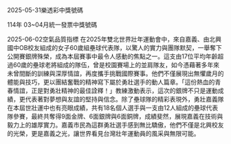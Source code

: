
2025-05-31樂透彩中獎號碼

                                
114年 03~04月統一發票中獎號碼
                             
2025-06-02空氣品質指標
                              在2025年雙北世界壯年運動會中，來自嘉義、由北興國中OB校友組成的女子60歲組壘球代表隊，以驚人的實力與團隊默契，一舉奪下公開賽銀牌殊榮，成為本屆賽事中最令人感動的焦點之一。這支由17位平均年齡超過60歲的壘球老將組成的隊伍，曾是校園賽場上的並肩隊友，如今憑藉著多年來未曾間斷的訓練與深厚情誼，再度攜手挑戰國際賽事。他們不僅展現出無懼歲月的體能與技巧，更以團結奮戰的精神寫下屬於勇壯選手的動人篇章。「這份熱血的青春情誼，正是對勇壯精神的最佳詮釋！」教練激動表示，這次的銀牌不只是運動成績，更代表著對夢想與友誼的堅持與信念。除了壘球隊的精彩表現外，勇壯嘉義隊在本屆世壯運中也有亮眼成績，共有18名個人選手與一支由12人組成的壘球代表隊參賽，最終共奪得9面金牌、6面銀牌與6面銅牌，成績斐然，展現嘉義在技術與毅力上的雄厚實力。嘉義市民為這群勇壯選手感到無比驕傲，他們不僅是北興校友的光榮，更是嘉義之光，讓世界看見台灣壯年運動員的風采與無限可能。